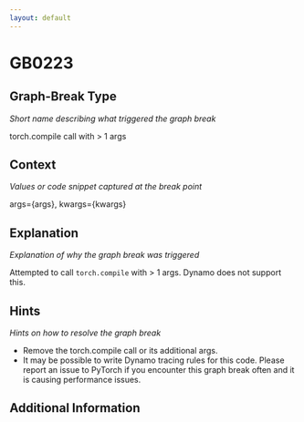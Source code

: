 ```yaml
---
layout: default
---
```

# GB0223

## Graph-Break Type
*Short name describing what triggered the graph break*

torch.compile call with > 1 args

## Context
*Values or code snippet captured at the break point*

args={args}, kwargs={kwargs}

## Explanation
*Explanation of why the graph break was triggered*

Attempted to call `torch.compile` with > 1 args. Dynamo does not support this.

## Hints
*Hints on how to resolve the graph break*

- Remove the torch.compile call or its additional args.
- It may be possible to write Dynamo tracing rules for this code. Please report an issue to PyTorch if you encounter this graph break often and it is causing performance issues.


## Additional Information

<!-- ADDITIONAL INFORMATION START - Add custom information below this line -->

<!-- ADDITIONAL INFORMATION END -->


